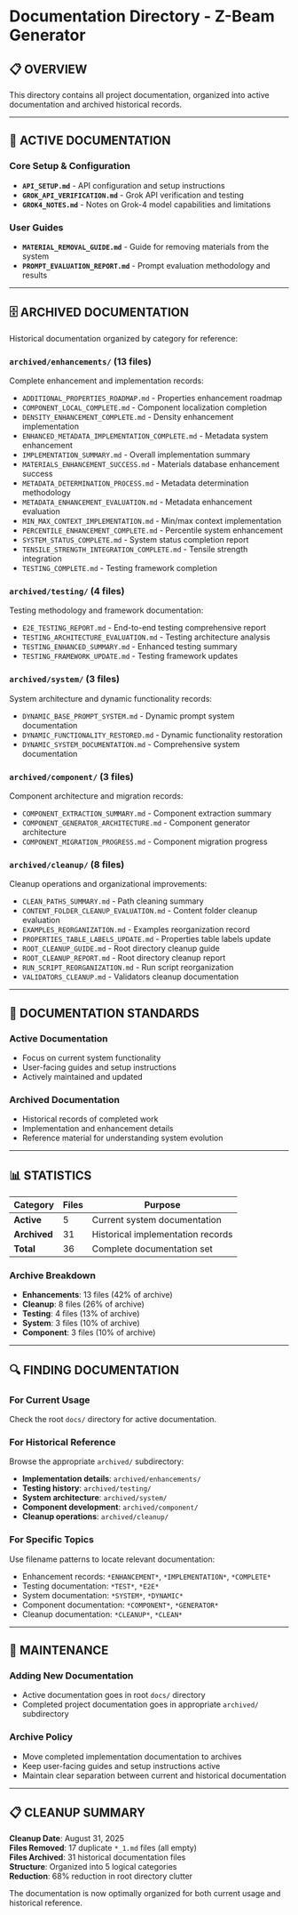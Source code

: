 # Documentation Directory - Z-Beam Generator

## 📋 **OVERVIEW**

This directory contains all project documentation, organized into active documentation and archived historical records.

---

## 📁 **ACTIVE DOCUMENTATION**

### **Core Setup & Configuration**
- **`API_SETUP.md`** - API configuration and setup instructions
- **`GROK_API_VERIFICATION.md`** - Grok API verification and testing
- **`GROK4_NOTES.md`** - Notes on Grok-4 model capabilities and limitations

### **User Guides**
- **`MATERIAL_REMOVAL_GUIDE.md`** - Guide for removing materials from the system
- **`PROMPT_EVALUATION_REPORT.md`** - Prompt evaluation methodology and results

---

## 🗄️ **ARCHIVED DOCUMENTATION**

Historical documentation organized by category for reference:

### **`archived/enhancements/`** (13 files)
Complete enhancement and implementation records:
- `ADDITIONAL_PROPERTIES_ROADMAP.md` - Properties enhancement roadmap
- `COMPONENT_LOCAL_COMPLETE.md` - Component localization completion
- `DENSITY_ENHANCEMENT_COMPLETE.md` - Density enhancement implementation
- `ENHANCED_METADATA_IMPLEMENTATION_COMPLETE.md` - Metadata system enhancement
- `IMPLEMENTATION_SUMMARY.md` - Overall implementation summary
- `MATERIALS_ENHANCEMENT_SUCCESS.md` - Materials database enhancement success
- `METADATA_DETERMINATION_PROCESS.md` - Metadata determination methodology
- `METADATA_ENHANCEMENT_EVALUATION.md` - Metadata enhancement evaluation
- `MIN_MAX_CONTEXT_IMPLEMENTATION.md` - Min/max context implementation
- `PERCENTILE_ENHANCEMENT_COMPLETE.md` - Percentile system enhancement
- `SYSTEM_STATUS_COMPLETE.md` - System status completion report
- `TENSILE_STRENGTH_INTEGRATION_COMPLETE.md` - Tensile strength integration
- `TESTING_COMPLETE.md` - Testing framework completion

### **`archived/testing/`** (4 files)
Testing methodology and framework documentation:
- `E2E_TESTING_REPORT.md` - End-to-end testing comprehensive report
- `TESTING_ARCHITECTURE_EVALUATION.md` - Testing architecture analysis
- `TESTING_ENHANCED_SUMMARY.md` - Enhanced testing summary
- `TESTING_FRAMEWORK_UPDATE.md` - Testing framework updates

### **`archived/system/`** (3 files)
System architecture and dynamic functionality records:
- `DYNAMIC_BASE_PROMPT_SYSTEM.md` - Dynamic prompt system documentation
- `DYNAMIC_FUNCTIONALITY_RESTORED.md` - Dynamic functionality restoration
- `DYNAMIC_SYSTEM_DOCUMENTATION.md` - Comprehensive system documentation

### **`archived/component/`** (3 files)
Component architecture and migration records:
- `COMPONENT_EXTRACTION_SUMMARY.md` - Component extraction summary
- `COMPONENT_GENERATOR_ARCHITECTURE.md` - Component generator architecture
- `COMPONENT_MIGRATION_PROGRESS.md` - Component migration progress

### **`archived/cleanup/`** (8 files)
Cleanup operations and organizational improvements:
- `CLEAN_PATHS_SUMMARY.md` - Path cleaning summary
- `CONTENT_FOLDER_CLEANUP_EVALUATION.md` - Content folder cleanup evaluation
- `EXAMPLES_REORGANIZATION.md` - Examples reorganization record
- `PROPERTIES_TABLE_LABELS_UPDATE.md` - Properties table labels update
- `ROOT_CLEANUP_GUIDE.md` - Root directory cleanup guide
- `ROOT_CLEANUP_REPORT.md` - Root directory cleanup report
- `RUN_SCRIPT_REORGANIZATION.md` - Run script reorganization
- `VALIDATORS_CLEANUP.md` - Validators cleanup documentation

---

## 🎯 **DOCUMENTATION STANDARDS**

### **Active Documentation**
- Focus on current system functionality
- User-facing guides and setup instructions
- Actively maintained and updated

### **Archived Documentation**
- Historical records of completed work
- Implementation and enhancement details
- Reference material for understanding system evolution

---

## 📊 **STATISTICS**

| Category | Files | Purpose |
|----------|-------|---------|
| **Active** | 5 | Current system documentation |
| **Archived** | 31 | Historical implementation records |
| **Total** | 36 | Complete documentation set |

### **Archive Breakdown**
- **Enhancements**: 13 files (42% of archive)
- **Cleanup**: 8 files (26% of archive)
- **Testing**: 4 files (13% of archive)
- **System**: 3 files (10% of archive)
- **Component**: 3 files (10% of archive)

---

## 🔍 **FINDING DOCUMENTATION**

### **For Current Usage**
Check the root `docs/` directory for active documentation.

### **For Historical Reference**
Browse the appropriate `archived/` subdirectory:
- **Implementation details**: `archived/enhancements/`
- **Testing history**: `archived/testing/`
- **System architecture**: `archived/system/`
- **Component development**: `archived/component/`
- **Cleanup operations**: `archived/cleanup/`

### **For Specific Topics**
Use filename patterns to locate relevant documentation:
- Enhancement records: `*ENHANCEMENT*`, `*IMPLEMENTATION*`, `*COMPLETE*`
- Testing documentation: `*TEST*`, `*E2E*`
- System documentation: `*SYSTEM*`, `*DYNAMIC*`
- Component documentation: `*COMPONENT*`, `*GENERATOR*`
- Cleanup documentation: `*CLEANUP*`, `*CLEAN*`

---

## 🚀 **MAINTENANCE**

### **Adding New Documentation**
- Active documentation goes in root `docs/` directory
- Completed project documentation goes in appropriate `archived/` subdirectory

### **Archive Policy**
- Move completed implementation documentation to archives
- Keep user-facing guides and setup instructions active
- Maintain clear separation between current and historical documentation

---

## 📋 **CLEANUP SUMMARY**

**Cleanup Date**: August 31, 2025  
**Files Removed**: 17 duplicate `*_1.md` files (all empty)  
**Files Archived**: 31 historical documentation files  
**Structure**: Organized into 5 logical categories  
**Reduction**: 68% reduction in root directory clutter  

The documentation is now optimally organized for both current usage and historical reference.
